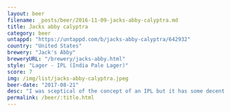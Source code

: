 ```yaml
---
layout: beer
filename: _posts/beer/2016-11-09-jacks-abby-calyptra.md
title: Jacks abby calyptra
category: beer
untappd: "https://untappd.com/b/jacks-abby-calyptra/642932"
country: "United States"
brewery: "Jack's Abby"
breweryURL: "/brewery/jacks-abby.html"
style: "Lager - IPL (India Pale Lager)"
score: 7
img: /img/list/jacks-abby-calyptra.jpeg
beer-date: "2017-08-21"
desc: "I was sceptical of the concept of an IPL but it has some decent piney hops coming through. Easy drinking but packed with flavour"
permalink: /beer/:title.html
---
```

